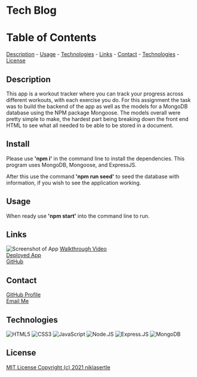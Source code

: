 # Tech Blog

# Table of Contents

[Description](#description) -
[Usage](#usage) - 
[Technologies](#technologies) -
[Links](#links) - 
[Contact](#contact) -
[Technologies](#technologies) -
[License](#license)

## Description

This app is a workout tracker where you can track your progress across different workouts, with each exercise you do. For this assignment the task was to build the backend of the app as well as the models for a MongoDB database using the NPM package Mongoose. The models overall were pretty simple to make, the hardest part being breaking down the front end HTML to see what all needed to be able to be stored in a document. 

## Install

Please use **'npm i'** in the command line to install the dependencies. This program uses MongoDB, Mongoose, and ExpressJS.

After this use the command **'npm run seed'** to seed the database with information, if you wish to see the application working.

## Usage

When ready use **'npm start'** into the command line to run.

## Links

![Screenshot of App]()
[Walkthrough Video]() <br>
[Deployed App]() <br>
[GitHub](https://github.com/niklasertle/workout-tracker)

## Contact

[GitHub Profile](https://github.com/niklasertle)<br>
[Email Me](mailto:nik.ertle16@gmail.com)

## Technologies

![HTML5](https://img.shields.io/static/v1?style=for-the-badge&message=HTML5&color=E34F26&logo=HTML5&logoColor=FFFFFF&label=)
![CSS3](https://img.shields.io/static/v1?style=for-the-badge&message=CSS3&color=1572B6&logo=CSS3&logoColor=FFFFFF&label=)
![JavaScript](https://img.shields.io/static/v1?style=for-the-badge&message=JavaScript&color=222222&logo=JavaScript&logoColor=F7DF1E&label=)
![Node.JS](https://img.shields.io/static/v1?style=for-the-badge&message=Node.JS&color=222222&logo=Node.JS&logoColor=F7DF1E&label=)
![Express.JS](https://img.shields.io/static/v1?style=for-the-badge&message=Express.JS&color=222222&label=)
![MongoDB](https://img.shields.io/static/v1?style=for-the-badge&message=MongoDB&color=222222&label=)

## License

[MIT License Copyright (c) 2021 niklasertle](LICENSE)
